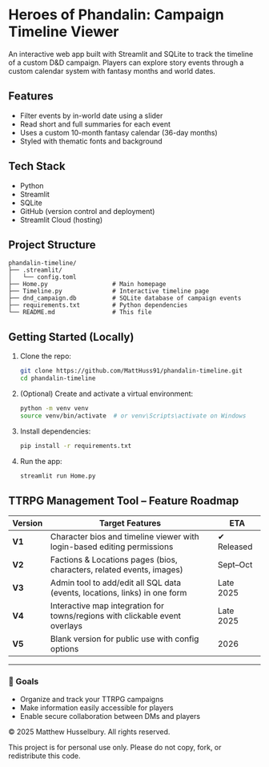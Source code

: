 # Heroes of Phandalin: Campaign Timeline Viewer

An interactive web app built with Streamlit and SQLite to track the timeline of a custom D&D campaign. Players can explore story events through a custom calendar system with fantasy months and world dates.

## Features

- Filter events by in-world date using a slider
- Read short and full summaries for each event
- Uses a custom 10-month fantasy calendar (36-day months)
- Styled with thematic fonts and background

## Tech Stack

- Python
- Streamlit
- SQLite
- GitHub (version control and deployment)
- Streamlit Cloud (hosting)

## Project Structure

```
phandalin-timeline/
├── .streamlit/
│   └── config.toml
├── Home.py                  # Main homepage
├── Timeline.py              # Interactive timeline page
├── dnd_campaign.db          # SQLite database of campaign events
├── requirements.txt         # Python dependencies
└── README.md                # This file
```

## Getting Started (Locally)

1. Clone the repo:
   ```bash
   git clone https://github.com/MattHuss91/phandalin-timeline.git
   cd phandalin-timeline
   ```

2. (Optional) Create and activate a virtual environment:
   ```bash
   python -m venv venv
   source venv/bin/activate  # or venv\Scripts\activate on Windows
   ```

3. Install dependencies:
   ```bash
   pip install -r requirements.txt
   ```

4. Run the app:
   ```bash
   streamlit run Home.py
   ```

## TTRPG Management Tool – Feature Roadmap

| Version | Target Features                                                               | ETA         |
|---------|-------------------------------------------------------------------------------|-------------|
| **V1**  | Character bios and timeline viewer with login-based editing permissions       | ✔ Released  |
| **V2**  | Factions & Locations pages (bios, characters, related events, images)         | Sept–Oct    |
| **V3**  | Admin tool to add/edit all SQL data (events, locations, links) in one form    | Late 2025   |
| **V4**  | Interactive map integration for towns/regions with clickable event overlays   | Late 2025   |
| **V5**  | Blank version for public use with config options                              | 2026        |
---

### 🚀 Goals

- Organize and track your TTRPG campaigns
- Make information easily accessible for players
- Enable secure collaboration between DMs and players

© 2025 Matthew Husselbury. All rights reserved.

This project is for personal use only. Please do not copy, fork, or redistribute this code.
